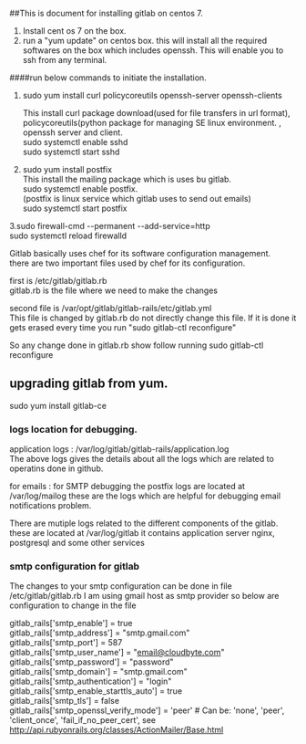 ##This is document for installing gitlab on centos 7.

1. Install cent os 7 on the box.
2. run a "yum update" on centos box.
this will install all the required softwares on  the box  which includes openssh. This will enable you to ssh from any terminal.

####run below commands to initiate the installation.

1. sudo yum install curl policycoreutils openssh-server openssh-clients
	
   This install curl package download(used for file transfers in url format), policycoreutils(python package for managing SE linux environment. , openssh server and client. <br />
   sudo systemctl enable sshd <br />
   sudo systemctl start sshd <br />

2. sudo yum install postfix <br />
   This install the mailing package which is uses bu gitlab.<br />
   sudo systemctl enable postfix.<br />
  (postfix is linux service which gitlab uses to send out emails) <br /> 
  sudo systemctl start postfix<br />

3.sudo firewall-cmd --permanent --add-service=http<br />
  sudo systemctl reload firewalld<br />

Gitlab basically uses chef for its software configuration management. <br />
there are two important files used by chef for its configuration.<br />

first is /etc/gitlab/gitlab.rb <br />
gitlab.rb is the file where we need to make the changes <br />

second file is /var/opt/gitlab/gitlab-rails/etc/gitlab.yml<br />
This file is changed by gitlab.rb do not directly change this file. If it is done it gets erased every time you run "sudo gitlab-ctl reconfigure" <br />

 So any change done in gitlab.rb show follow running sudo gitlab-ctl reconfigure <br />
 
 
## upgrading gitlab from yum.  <br />
 
 sudo yum install gitlab-ce

### logs location for debugging.<br />

application logs : /var/log/gitlab/gitlab-rails/application.log <br />
The above logs gives the details about all the logs which are related to operatins done in github.

for emails :  for SMTP debugging the postfix logs are located at /var/log/mailog 
these are the logs which are helpful for debugging email notifications problem.

There are mutiple logs related to the different components of the gitlab. these are located at /var/log/gitlab  it contains application server nginx, postgresql and some other services



### smtp configuration for gitlab 

The changes to your smtp configuration can be done in file /etc/gitlab/gitlab.rb 
I am using gmail host as smtp provider so below are configuration to change in the file <br />

gitlab_rails['smtp_enable'] = true<br />
gitlab_rails['smtp_address'] = "smtp.gmail.com"<br />
gitlab_rails['smtp_port'] = 587 <br />
gitlab_rails['smtp_user_name'] = "email@cloudbyte.com"<br />
gitlab_rails['smtp_password'] = "password"<br />
gitlab_rails['smtp_domain'] = "smtp.gmail.com"<br />
gitlab_rails['smtp_authentication'] = "login"<br />
gitlab_rails['smtp_enable_starttls_auto'] = true<br />
gitlab_rails['smtp_tls'] = false<br />
gitlab_rails['smtp_openssl_verify_mode'] = 'peer' # Can be: 'none', 'peer', 'client_once', 'fail_if_no_peer_cert', see http://api.rubyonrails.org/classes/ActionMailer/Base.html



